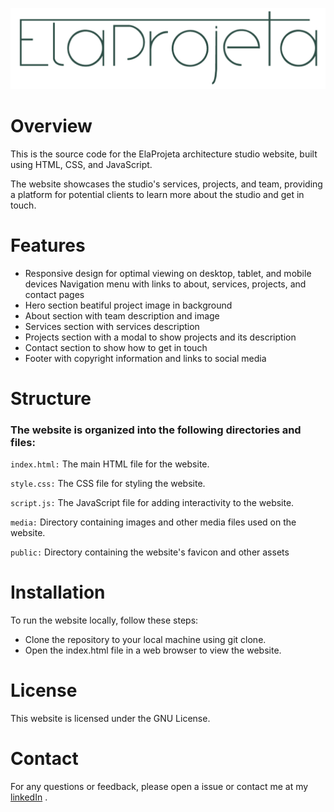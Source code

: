 <p align="center">
  <img src="./public/logo.png" />
</p>

# Overview
This is the source code for the ElaProjeta architecture studio website, built using HTML, CSS, and JavaScript. 

The website showcases the studio's services, projects, and team, providing a platform for potential clients to learn more about the studio and get in touch.

# Features
- Responsive design for optimal viewing on desktop, tablet, and mobile devices
Navigation menu with links to about, services, projects, and contact pages
- Hero section beatiful project image in background
- About section with team description and image
- Services section with services description
- Projects section with a modal to show projects and its description
- Contact section to show how to get in touch
- Footer with copyright information and links to social media

# Structure
### The website is organized into the following directories and files:

`index.html:` The main HTML file for the website.

`style.css:` The CSS file for styling the website.

`script.js:` The JavaScript file for adding interactivity to the website.

`media:` Directory containing images and other media files used on the website.

`public:` Directory containing the website's favicon and other assets

# Installation
To run the website locally, follow these steps:

- Clone the repository to your local machine using git clone.
- Open the index.html file in a web browser to view the website.

# License
This website is licensed under the GNU License.

# Contact
For any questions or feedback, please open a issue or contact me at my [linkedIn](https://www.linkedin.com/in/renandfaria/) .